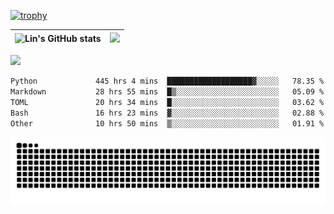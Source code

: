 [![trophy](https://github-profile-trophy.vercel.app/?username=ocss884&column=7)](https://github.com/ocss884)

| ![Lin's GitHub stats](https://github-readme-stats.vercel.app/api?username=ocss884&show_icons=true&hide_border=True&count_private=true) | ![](https://github-readme-streak-stats.herokuapp.com?user=ocss884&hide_border=true&date_format=M%20j%5B%2C%20Y%5D&ring=7EDDCF&fire=7EDDCF") |
| ------------------------------------------------------------ | ------------------------------------------------------------ |

![](https://komarev.com/ghpvc/?username=ocss884&color=brightgreen)

<!--START_SECTION:waka-->

```txt
Python             445 hrs 4 mins  ███████████████████▓░░░░░   78.35 %
Markdown           28 hrs 55 mins  █▒░░░░░░░░░░░░░░░░░░░░░░░   05.09 %
TOML               20 hrs 34 mins  █░░░░░░░░░░░░░░░░░░░░░░░░   03.62 %
Bash               16 hrs 23 mins  ▓░░░░░░░░░░░░░░░░░░░░░░░░   02.88 %
Other              10 hrs 50 mins  ▒░░░░░░░░░░░░░░░░░░░░░░░░   01.91 %
```

<!--END_SECTION:waka-->

<p align="center">
   <img src="https://github.com/ocss884/ocss884/blob/output/github-snake.svg" alt="snake">
</p>
